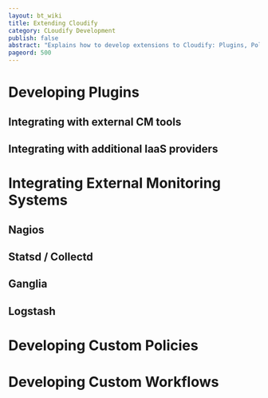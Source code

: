 ```yaml
---
layout: bt_wiki
title: Extending Cloudify
category: CLoudify Development
publish: false
abstract: "Explains how to develop extensions to Cloudify: Plugins, Policies, Workflows"
pageord: 500
--- 
```


# Developing Plugins
## Integrating with external CM tools 
## Integrating with additional IaaS providers 

# Integrating External Monitoring Systems
## Nagios
## Statsd / Collectd 
## Ganglia
## Logstash

# Developing Custom Policies

# Developing Custom Workflows

